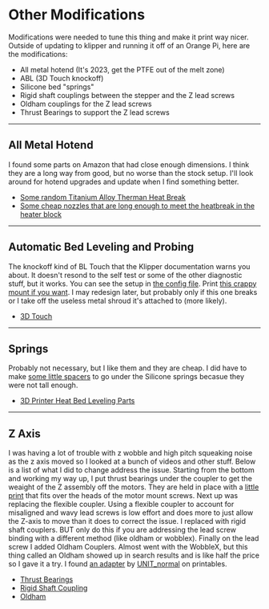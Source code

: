 # Other Modifications

Modifications were needed to tune this thing and make it print way nicer. Outside of updating to klipper and running it off of an Orange Pi, here are the modifications:

- All metal hotend (It's 2023, get the PTFE out of the melt zone)
- ABL (3D Touch knockoff)
- Silicone bed "springs"
- Rigid shaft couplings between the stepper and the Z lead screws
- Oldham couplings for the Z lead screws
- Thrust Bearings to support the Z lead screws

---

## All Metal Hotend

I found  some parts on Amazon that had close enough dimensions. I think they are a long way from good, but no worse than the stock setup.  I'll look around for hotend upgrades and update when I find something better.

- [Some random Titanium Alloy Therman Heat Break](https://www.amazon.com/dp/B07JD2S4GK)
- [Some cheap nozzles that are long enough to meet the heatbreak in the heater block](https://www.amazon.com/dp/B0C283TNWK)

---

## Automatic Bed Leveling and Probing

The knockoff kind of BL Touch that the Klipper documentation warns you about. It doesn't resond to the self test or some of the other diagnostic stuff, but it works.  You can see the setup in [the config file](../Klipper%20Config/printer.cfg). Print [this crappy mount if you want](Touch%20Mount.3mf). I may redesign later, but probably only if this one breaks or I take off the useless metal shroud it's attached to (more likely).

- [3D Touch](https://www.amazon.com/dp/B09M9V8Y4Y "trust me, bro.")

---

## Springs

Probably not necessary, but I like them and they are cheap. I did have to make [some little spacers](SiliconeBedMountSpacers.3mf "put them on the bottom") to go under the Silicone springs becasue they were not tall enough.

- [3D Printer Heat Bed Leveling Parts](https://www.amazon.com/dp/B093Y89KS9)

---

## Z Axis

I was having a lot of trouble with z wobble and high pitch squeaking noise as the z axis moved so I looked at a bunch of videos and other stuff. Below is a list of what I did to change address the issue.
Starting from the bottom and working my way up, I put thrust bearings under the coupler to get the weaight of the Z assembly off the motors. They are held in place with a [little print](NEMA17_Thrust_Bearing_Holder.3mf) that fits over the heads of the motor mount screws.
Next up was replacing the flexible coupler. Using a flexible coupler to account for misaligned and wavy lead screws is low effort and does more to just allow the Z-axis to move than it does to correct the issue. I replaced with rigid shaft couplers. BUT only do this if you are addressing the lead screw binding with a different method (like oldham or wobblex).
Finally on the lead screw I added Oldham Couplers. Almost went with the WobbleX, but this thing called an Oldham showed up in search results and is like half the price so I gave it a try. I found [an adapter](https://www.printables.com/model/376711-sp-5-oldham-coupling-adapter) by [UNIT_normal](https://www.printables.com/@UNIT_normal_528315) on printables.

- [Thrust Bearings](https://www.amazon.com/gp/product/B07QLTXJDH "Maybe unneceary, but they are cheap.")
- [Rigid Shaft Coupling](https://www.amazon.com/dp/B08ZJ854Z6 "They don't do yoga")
- [Oldham](https://www.amazon.com/dp/B0BQMWC1VG "Named for leftovers past their prime.")